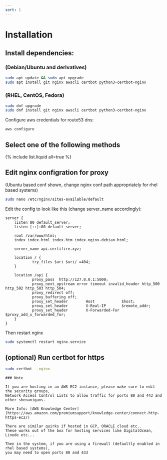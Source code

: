 ```yaml
---
sort: 1
---
```


# Installation

## Install dependencies: 

### (Debian/Ubuntu and derivatives)

```bash
sudo apt update && sudo apt upgrade
sudo apt install git nginx awscli certbot python3-certbot-nginx
```

### (RHEL, CentOS, Fedora)

```bash
sudo dnf upgrade
sudo dnf install git nginx awscli certbot python3-certbot-nginx
```

Configure aws credentials for route53 dns:

```bash
aws configure
```

## Select one of the following methods

{% include list.liquid all=true %}

## Edit nginx configration for proxy 

(Ubuntu based conf shown, change nginx conf path appropriately for rhel based systems)

```bash
sudo nano /etc/nginx/sites-available/default
```

Edit the config to look like this (change server_name accordingly):

    server {
        listen 80 default_server;
        listen [::]:80 default_server;

        root /var/www/html;
        index index.html index.htm index.nginx-debian.html;

        server_name api.certifire.xyz;

        location / {
                try_files $uri $uri/ =404;
        }

        location /api {
                proxy_pass  http://127.0.0.1:5000;
                proxy_next_upstream error timeout invalid_header http_500 http_502 http_503 http_504;
                proxy_redirect off;
                proxy_buffering off;
                proxy_set_header        Host            $host;
                proxy_set_header        X-Real-IP       $remote_addr;
                proxy_set_header        X-Forwarded-For $proxy_add_x_forwarded_for;
        }
    }

Then restart nginx

```bash
sudo systemctl restart nginx.service 
```

## (optional) Run certbot for https

```bash
sudo certbot --nginx
```

```warning
### Note

If you are hosting in an AWS EC2 instance, please make sure to edit the security groups,
Network Access Control Lists to allow traffic for ports 80 and 443 and other shenanigans.

More Info: [AWS Knowledge Center](https://aws.amazon.com/premiumsupport/knowledge-center/connect-http-https-ec2/)

There are similar quirks if hosted in GCP, ORACLE cloud etc.. 
These works out of the box for hosting services like DigitalOcean, Linode etc...

Then in the system, if you are using a firewall (defaultly enabled in rhel based systems), 
you may need to open ports 80 and 433 
```